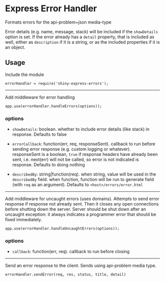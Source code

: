 # Express Error Handler

Formats errors for the api-problem+json media-type

Error details (e.g. name, message, stack) will be included if the `showDetails` option is set. If the error already has a `detail` property, that is included as well, either as `description` if it is a string, or as the included properties if it is an object.

## Usage
Include  the module

`errorHandler = require('shiny-express-errors');`


---

Add middleware for error handling

`app.use(errorHandler.handleErrors(options));`

### options
* `showDetails`: boolean. whether to include error details (like stack) in response. Defaults to false

* `errorCallback`: function(err, req, responseSent). callback to run before sending error response (e.g. custom logging or whatever). responseSent is a boolean, `true` if response headers have already been sent, i.e. next(err) will not be called, so error is not indicated is response. Defaults to doing nothing

* `describedBy`: string|function(req). when string, value will be used in the `describedBy` field. when function, function will be run to generate field (with `req` as an argument). Defaults to `<host>/errors/error.html`

---

Add middleware for uncaught errors (uses domains). Attempts to send error response if response not already sent. Then it closes any open connections before shutting down the server. Server should be shut down after an uncaught exception: it always indicates a programmer error that should be fixed immediately.

`app.use(errorHandler.handleUncaughtErrors(options));`

### options
* `callback`: function(err, req). callback to run before closing

---
Send an error response to the client. Sends using api-problem media type.

`errorHandler.sendError(req, res, status, title, detail)`
